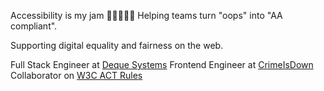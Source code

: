 Accessibility is my jam 🍓🍇🍊🍋🍍 Helping teams turn "oops" into "AA compliant".

Supporting digital equality and fairness on the web.

Full Stack Engineer at [Deque Systems](https://www.deque.com/)
Frontend Engineer at [CrimeIsDown](https://crimeisdown.com/)
Collaborator on [W3C ACT Rules](https://www.w3.org/WAI/standards-guidelines/act/rules/about/)